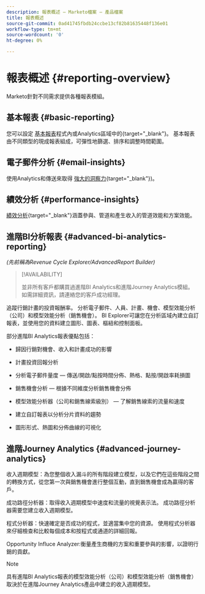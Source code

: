 ```yaml
---
description: 報表概述 — Marketo檔案 — 產品檔案
title: 報表概述
source-git-commit: 0ad41745fbdb24ccbe13cf82b81635448f136e01
workflow-type: tm+mt
source-wordcount: '0'
ht-degree: 0%

---
```



# 報表概述 {#reporting-overview}

Marketo針對不同需求提供各種報表模組。

## 基本報表 {#basic-reporting}

您可以設定 [基本報表](/help/marketo/product-docs/reporting/basic-reporting/report-types/report-type-overview.md)程式內或Analytics區域中的{target=&quot;_blank&quot;}。 基本報表由不同類型的現成報表組成，可彈性地篩選、排序和調整時間範圍。

## 電子郵件分析 {#email-insights}

使用Analytics和傳送來取得 [強大的洞察力](/help/marketo/product-docs/reporting/email-insights/email-insights-overview.md){target=&quot;_blank&quot;})。

## 績效分析 {#performance-insights}

[績效分析](/help/marketo/product-docs/reporting/performance-insights/performance-insights-overview.md){target=&quot;_blank&quot;}涵蓋參與、管道和產生收入的管道效能和方案效能。

## 進階BI分析報表 {#advanced-bi-analytics-reporting}

_(先前稱為Revenue Cycle Explorer/AdvancedReport Builder)_

>[!AVAILABILITY]
>
>並非所有客戶都購買過進階BI Analytics和進階Journey Analytics模組。 如需詳細資訊，請連絡您的客戶成功經理。

追蹤行銷計畫的投資報酬率。 分析電子郵件、人員、計畫、機會、模型效能分析（公司）和模型效能分析（銷售機會）。 BI Explorer可讓您在分析區域內建立自訂報表，並使用您的資料建立圖形、圖表、樞紐和控制面板。

部分進階BI Analytics報表優點包括：

* 歸因行銷對機會、收入和計畫成功的影響

* 計畫投資回報分析

* 分析電子郵件量度 — 傳送/開啟/點按時間分佈、熱格、點按/開啟率耗損圖

* 銷售機會分析 — 根據不同維度分析銷售機會分佈

* 模型效能分析器（公司和銷售線索級別） — 了解銷售線索的流量和速度

* 建立自訂報表以分析分片資料的趨勢

* 圖形形式、熱圖和分佈曲線的可視化

## 進階Journey Analytics {#advanced-journey-analytics}

收入週期模型：為您整個收入漏斗的所有階段建立模型，以及它們在這些階段之間的轉換方式，從您第一次與銷售機會進行整個互動，直到銷售機會成為贏得的客戶。

成功路徑分析器：取得收入週期模型中速度和流量的視覺表示法。 成功路徑分析器需要您建立收入週期模型。

程式分析器：快速確定是否成功的程式，並適當集中您的資源。 使用程式分析器來仔細檢查和比較每個成本和按程式或通道的詳細回報。

Opportunity Influce Analyzer:衡量產生商機的方案和重要參與的影響，以證明行銷的貢獻。

>[!NOTE]
>
>具有進階BI Analytics報表的模型效能分析（公司）和模型效能分析（銷售機會）取決於在進階Journey Analytics產品中建立的收入週期模型。






